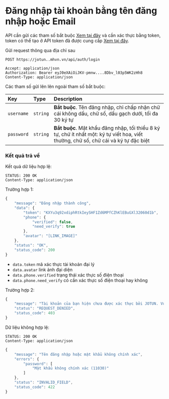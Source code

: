 # Đăng nhập tài khoản bằng tên đăng nhập hoặc Email

API cần gửi các tham số bắt buộc [Xem tại đây](README.md) và cần xác thực bằng token, token có thể tạo ở API token đã được cung cấp [Xem tại đây](token-access.md).

 Gửi request thông qua địa chỉ sau
 ```http
POST https://jotun..mhvn.vn/api/auth/login

Accept: application/json
Authorization: Bearer eyJ0eXAiOiJKV-pmnw....8Dbv_l03p5WK2zHh8
Content-Type: application/json
```

Các tham số gửi lên lên ngoài tham số bắt buộc:

| Key | Type | Description |
| :--- | :--- | :--- |
| `username` | `string` | **Bắt buộc**. Tên đăng nhập, chỉ chấp nhận chữ cái không dấu, chữ số, dấu gạch dưới, tối đa 30 ký tự |
| `password` | `string` | **Bắt buộc**. Mật khẩu đăng nhập, tối thiểu 8 ký tự, chứ ít nhất một: ký tự viết hoa, viết thường, chữ số, chữ cái và ký tự đặc biệt |


### Kết quả trả về
Kết quả dữ liệu hợp lệ:
 ```http
STATUS: 200 OK
Content-Type: application/json
```
Trường hợp 1:
```javascript
{
    "message": "Đăng nhập thành công",
    "data": {
        "token": "KXYu3q92xdiphRtkIeySHF1Zd6MPfCZhKlEBuGXl32060d1b",
        "phone": {
            "verified": false,
            "need_verify": true
        },
        "avatar": "[LINK_IMAGE]"
    },
    "status": "OK",
    "status_code": 200
}
```
- `data.token` mã xác thực tài khoản đại lý
- `data.avatar` link ảnh đại diện
- `data.phone.verified` trạng thái xác thực số điện thoại
- `data.phone.need_verify` có cần xác thực số điện thoại hay không

Trường hợp 2:
```javascript
{
    "message": "Tài khoản của bạn hiện chưa được xác thực bởi JOTUN. Vui lòng liên hệ HOTLINE để được hướng dẫn",
    "status": "REQUEST_DENIED",
    "status_code": 403
}
```

Dữ liệu không hợp lệ:
 ```http
STATUS: 200 OK
Content-Type: application/json
```
```javascript
{
    "message": "Tên đăng nhập hoặc mật khẩu không chính xác",
    "errors": {
        "password": [
            "Mật khẩu không chính xác (11030)"
        ]
    },
    "status": "INVALID_FIELD",
    "status_code": 422
}
```
